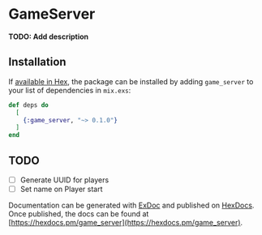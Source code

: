 # GameServer

**TODO: Add description**

## Installation

If [available in Hex](https://hex.pm/docs/publish), the package can be installed
by adding `game_server` to your list of dependencies in `mix.exs`:

```elixir
def deps do
  [
    {:game_server, "~> 0.1.0"}
  ]
end
```

## TODO

* [ ] Generate UUID for players
* [ ] Set name on Player start

Documentation can be generated with [ExDoc](https://github.com/elixir-lang/ex_doc)
and published on [HexDocs](https://hexdocs.pm). Once published, the docs can
be found at [https://hexdocs.pm/game_server](https://hexdocs.pm/game_server).

